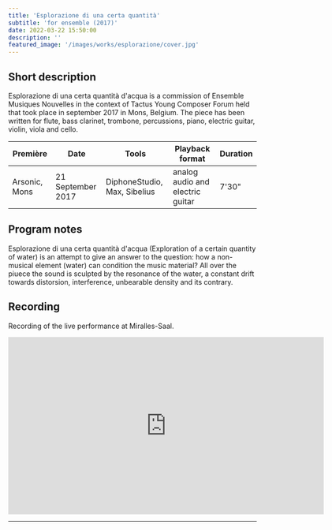 ```yaml
---
title: 'Esplorazione di una certa quantità'
subtitle: 'for ensemble (2017)'
date: 2022-03-22 15:50:00
description: ''
featured_image: '/images/works/esplorazione/cover.jpg'
---
```




## Short description

Esplorazione di una certa quantità d'acqua is a commission of Ensemble Musiques Nouvelles in the context of Tactus Young Composer Forum held that took place in september 2017 in Mons, Belgium. The piece has been written for flute, bass clarinet, trombone, percussions, piano, electric guitar, violin, viola and cello.


| Première        | Date                | Tools                          | Playback format                    | Duration   |
|-----------------|---------------------|--------------------------------|------------------------------------|------------|
| Arsonic, Mons   | 21 September 2017   | DiphoneStudio, Max, Sibelius   | analog audio and electric guitar   | 7'30"      |



## Program notes

Esplorazione di una certa quantità d'acqua (Exploration of a certain quantity of water) is an attempt to give an answer to the question: how a non-musical element (water) can condition the music material? All over the piuece the sound is sculpted by the resonance of the water, a constant drift towards distorsion, interference, unbearable density and its contrary.



## Recording

Recording of the live performance at Miralles-Saal.

<iframe src="https://player.vimeo.com/video/690661111" width="640" height="360" frameborder="0" allowfullscreen></iframe>

---